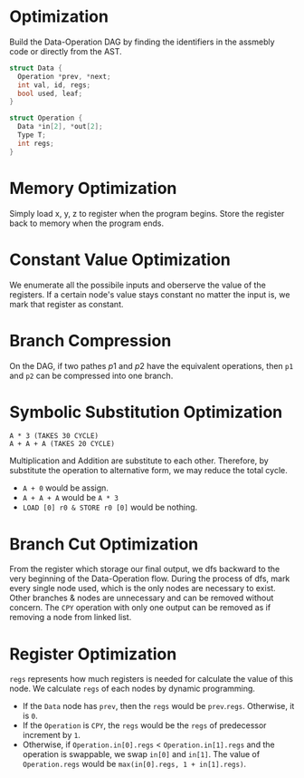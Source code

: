 # Optimization
Build the Data-Operation DAG by finding the identifiers in the assmebly code or directly from the AST.
```C
struct Data {
  Operation *prev, *next;
  int val, id, regs;
  bool used, leaf;
}
```

```C
struct Operation {
  Data *in[2], *out[2];
  Type T;
  int regs;
}
```
# Memory Optimization
Simply load x, y, z to register when the program begins. Store the register back to memory when the program ends.

# Constant Value Optimization
We enumerate all the possibile inputs and oberserve the value of the registers. If a certain node's value stays constant no matter the input is, we mark that register as constant.

# Branch Compression
On the DAG, if two pathes $p1$ and $p2$ have the equivalent operations, then `p1` and `p2` can be compressed into one branch.

# Symbolic Substitution Optimization
```
A * 3 (TAKES 30 CYCLE)
A + A + A (TAKES 20 CYCLE)
```
Multiplication and Addition are substitute to each other. Therefore, by substitute the operation to alternative form, we may reduce the total cycle.

- `A + 0` would be assign.
- `A + A + A` would be `A * 3`
- `LOAD [0] r0 & STORE r0 [0]` would be nothing.

# Branch Cut Optimization
From the register which storage our final output, we dfs backward to the very beginning of the Data-Operation flow.
During the process of dfs, mark every single node used, which is the only nodes are necessary to exist.
Other branches & nodes are unnecessary and can be removed without concern.
The `CPY` operation with only one output can be removed as if removing a node from linked list.

# Register Optimization
`regs` represents how much registers is needed for calculate the value of this node. We calculate `regs` of each nodes by dynamic programming.
- If the `Data` node has `prev`, then the `regs` would be `prev`.`regs`. Otherwise, it is `0`.
- If the `Operation` is `CPY`, the `regs` would be the `regs` of predecessor increment by `1`.
- Otherwise, if `Operation.in[0].regs` < `Operation.in[1].regs` and the operation is swappable, we swap `in[0]` and `in[1]`. The value of `Operation.regs` would be `max(in[0].regs, 1 + in[1].regs)`.
